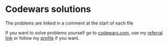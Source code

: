# Codewars solutions
The problems are linked in a comment at the start of each file

If you want to solve problems yourself go to [codewars.com](https://www.codewars.com/), use my [referral link](www.codewars.com/r/i8saBw) or follow my [profile](https://www.codewars.com/users/KayleighWasTaken) if you want.
